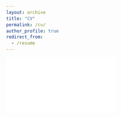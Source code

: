 ```yaml
---
layout: archive
title: "CV"
permalink: /cv/
author_profile: true
redirect_from:
  - /resume
---
```


![pdf](/files/Shriram_Raja_CV.pdf)
